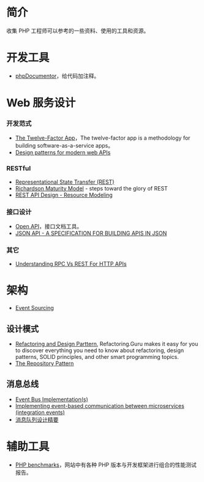 # 简介
收集 PHP 工程师可以参考的一些资料、使用的工具和资源。

# 开发工具
- [phpDocumentor](https://www.phpdoc.org/)，给代码加注释。

# Web 服务设计
### 开发范式
 - [The Twelve-Factor App](https://12factor.net/)，The twelve-factor app is a methodology for building software-as-a-service apps。
 - [Design patterns for modern web APIs](https://blog.feathersjs.com/design-patterns-for-modern-web-apis-1f046635215)

### RESTful
- [Representational State Transfer (REST)](https://www.ics.uci.edu/~fielding/pubs/dissertation/rest_arch_style.htm)
- [Richardson Maturity Model](https://martinfowler.com/articles/richardsonMaturityModel.html) - steps toward the glory of REST
- [REST API Design - Resource Modeling](https://www.thoughtworks.com/insights/blog/rest-api-design-resource-modeling)

### 接口设计
- [Open API](https://swagger.io/docs/specification/about/)，接口文档工具。
- [JSON API - A SPECIFICATION FOR BUILDING APIS IN JSON](https://jsonapi.org/)

### 其它
- [Understanding RPC Vs REST For HTTP APIs](https://www.smashingmagazine.com/2016/09/understanding-rest-and-rpc-for-http-apis/)

# 架构
- [Event Sourcing](https://martinfowler.com/eaaDev/EventSourcing.html)

## 设计模式
- [Refactoring and Design Parttern](https://refactoring.guru/), Refactoring.Guru makes it easy for you to discover everything you need to know about refactoring, design patterns, SOLID principles, and other smart programming topics.
- [The Repository Pattern](https://docs.microsoft.com/en-us/previous-versions/msp-n-p/ff649690(v=pandp.10))

## 消息总线
- [Event Bus Implementation(s)](https://medium.com/elixirlabs/event-bus-implementation-s-d2854a9fafd5)
- [Implementing event-based communication between microservices (integration events)](https://docs.microsoft.com/en-us/dotnet/architecture/microservices/multi-container-microservice-net-applications/integration-event-based-microservice-communications)
- [消息队列设计精要](https://tech.meituan.com/2016/07/01/mq-design.html)

# 辅助工具
- [PHP benchmarks](http://www.phpbenchmarks.com/)，网站中有各种 PHP 版本与开发框架进行组合的性能测试报告。


